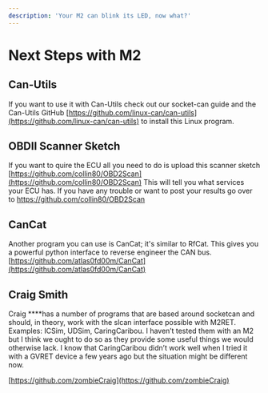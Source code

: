 ```yaml
---
description: 'Your M2 can blink its LED, now what?'
---
```


# Next Steps with M2

## Can-Utils

If you want to use it with Can-Utils check out our socket-can guide and the Can-Utils GitHub [https://github.com/linux-can/can-utils](https://github.com/linux-can/can-utils) to install this Linux program.

## OBDII Scanner Sketch

If you want to quire the ECU all you need to do is upload this scanner sketch [https://github.com/collin80/OBD2Scan](https://github.com/collin80/OBD2Scan)  This will tell you what services your ECU has. If you have any trouble or want to post your results go over to [https://github.com/collin80/OBD2Scan](https://github.com/collin80/OBD2Scan)

## CanCat

Another program you can use is CanCat; it's similar to RfCat. This gives you a powerful python interface to reverse engineer the CAN bus. [https://github.com/atlas0fd00m/CanCat](https://github.com/atlas0fd00m/CanCat)

## Craig Smith

Craig ****has a number of programs that are based around socketcan and should, in theory, work with the slcan interface possible with M2RET. Examples: ICSim, UDSim, CaringCaribou. I haven’t tested them with an M2 but I think we ought to do so as they provide some useful things we would otherwise lack. I know that CaringCaribou didn’t work well when I tried it with a GVRET device a few years ago but the situation might be different now.

[https://github.com/zombieCraig](https://github.com/zombieCraig)


